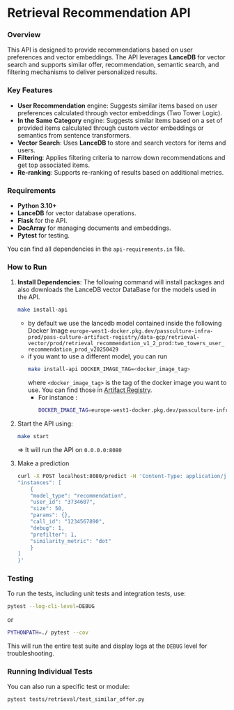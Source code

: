 # Retrieval Recommendation API

### Overview
This API is designed to provide recommendations based on user preferences and vector embeddings. The API leverages **LanceDB** for vector search and supports similar offer, recommendation, semantic search, and filtering mechanisms to deliver personalized results.

### Key Features
- **User Recommendation** engine: Suggests similar items based on user preferences calculated through vector embeddings (Two Tower Logic).
- **In the Same Category** engine: Suggests similar items based on a set of provided items calculated through custom vector embeddings or semantics from sentence transformers.
- **Vector Search**: Uses **LanceDB** to store and search vectors for items and users.
- **Filtering**: Applies filtering criteria to narrow down recommendations and get top associated items.
- **Re-ranking**: Supports re-ranking of results based on additional metrics.

### Requirements
- **Python 3.10+**
- **LanceDB** for vector database operations.
- **Flask** for the API.
- **DocArray** for managing documents and embeddings.
- **Pytest** for testing.

You can find all dependencies in the `api-requirements.in` file.

### How to Run

1. **Install Dependencies**:
    The following command will install packages and also downloads the LanceDB vector DataBase for the models used in the API.
    ```sh
    make install-api
    ```
      * by default we use the lancedb model contained inside the following Docker Image  `europe-west1-docker.pkg.dev/passculture-infra-prod/pass-culture-artifact-registry/data-gcp/retrieval-vector/prod/retrieval_recommendation_v1_2_prod:two_towers_user_recommendation_prod_v20250429`
      * if you want to use a different model, you can run
        ```sh
        make install-api DOCKER_IMAGE_TAG=<docker_image_tag>
        ```
        where `<docker_image_tag>` is the tag of the docker image you want to use. You can find those in [Artifact Registry](https://console.cloud.google.com/artifacts/docker/passculture-infra-prod/europe-west1/pass-culture-artifact-registry?authuser=2&project=passculture-infra-prod).
        * For instance :
            ```sh
            DOCKER_IMAGE_TAG=europe-west1-docker.pkg.dev/passculture-infra-prod/pass-culture-artifact-registry/data-gcp/retrieval-vector/prod/retrieval_recommendation_v1_2_prod:two_towers_user_recommendation_prod_v20250428 make install-api
            ```

2. Start the API using:
    ```sh
    make start
    ```
    => It will run the API on `0.0.0.0:8080`
3. Make a prediction
    ```sh
    curl -X POST localhost:8080/predict -H 'Content-Type: application/json' -H 'Accept: application/json' -d '{
    "instances": [
        {
        "model_type": "recommendation",
        "user_id": "3734607",
        "size": 50,
        "params": {},
        "call_id": "1234567890",
        "debug": 1,
        "prefilter": 1,
        "similarity_metric": "dot"
        }
    ]
    }'
    ```

### Testing
To run the tests, including unit tests and integration tests, use:

```sh
pytest --log-cli-level=DEBUG
```

or

```sh
PYTHONPATH=./ pytest --cov
```

This will run the entire test suite and display logs at the `DEBUG` level for troubleshooting.

### Running Individual Tests
You can also run a specific test or module:

```sh
pytest tests/retrieval/test_similar_offer.py
```
